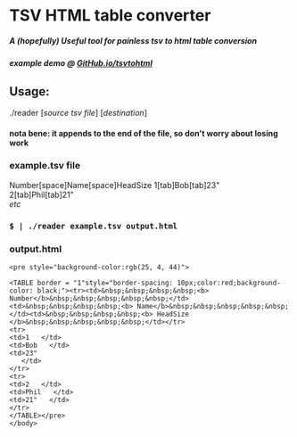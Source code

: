 # TSV HTML table converter
##### A (hopefully) Useful tool for painless tsv to html table conversion
##### example demo @ [GitHub.io/tsvtohtml](https://shipof123.github.io/tsvtohtml)
## Usage:
  ./reader [*source tsv file*] [*destination*]
#### nota bene: it appends to the end of the file, so don't worry about losing work
### example.tsv file
Number[space]Name[space]HeadSize
1[tab]Bob[tab]23"  
2[tab]Phil[tab]21"  
*etc*  
### `$ | ./reader example.tsv output.html`
### output.html
```
<pre style="background-color:rgb(25, 4, 44)">

<TABLE border = "1"style="border-spacing: 10px;color:red;background-color: black;"><tr><td>&nbsp;&nbsp;&nbsp;&nbsp;<b> Number</b>&nbsp;&nbsp;&nbsp;&nbsp;&nbsp;</td><td>&nbsp;&nbsp;&nbsp;&nbsp;<b> Name</b>&nbsp;&nbsp;&nbsp;&nbsp;&nbsp;</td><td>&nbsp;&nbsp;&nbsp;&nbsp;<b> HeadSize
</b>&nbsp;&nbsp;&nbsp;&nbsp;&nbsp;</td></tr>
<tr>
<td>1   </td>
<td>Bob   </td>
<td>23"
   </td>
</tr>
<tr>
<td>2   </td>
<td>Phil   </td>
<td>21"   </td>
</tr>
</TABLE></pre>
</body>
```
